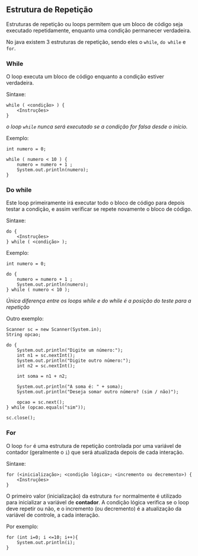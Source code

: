 ## Estrutura de Repetição

Estruturas de repetição ou loops permitem que um bloco de código seja executado repetidamente, enquanto uma condição permanecer verdadeira.

No java existem 3 estruturas de repetição, sendo eles o `while`, `do while` e `for`.

### While

O loop executa um bloco de código enquanto a condição estiver verdadeira.

Sintaxe:

    while ( <condição> ) {
        <Instruções>
    }

*o loop ``while`` nunca será executado se a condição for falsa desde o início.*

Exemplo:

    int numero = 0;

    while ( numero < 10 ) {
        numero = numero + 1 ;
        System.out.println(numero);
    }

### Do while

Este loop primeiramente irá executar todo o bloco de código para depois testar a condição, e assim verificar se repete novamente o bloco de código.

Sintaxe:

    do {
        <Instruções>  
    } while ( <condição> );

Exemplo:

    int numero = 0;

    do {
        numero = numero + 1 ;
        System.out.println(numero);  
    } while ( numero < 10 );

*Única diferença entre os loops while e do while é a posição do teste para a repetição*

Outro exemplo:

    Scanner sc = new Scanner(System.in);
    String opcao;

    do {
        System.out.println("Digite um número:");
        int n1 = sc.nextInt();
        System.out.println("Digite outro número:");
        int n2 = sc.nextInt();
        
        int soma = n1 + n2;

        System.out.println("A soma é: " + soma);
        System.out.println("Deseja somar outro número? (sim / não)");

        opcao = sc.next();
    } while (opcao.equals("sim"));

    sc.close();

### For

O loop ``for`` é uma estrutura de repetição controlada por uma variável de contador (geralmente o ``i``) que será atualizada depois de cada interação.

Sintaxe:

    for (<inicialização>; <condição lógica>; <incremento ou decremento>) {
        <Instruções>
    }

O primeiro valor (inicialização) da estrutura ``for`` normalmente é utilizado para inicializar a variável de **contador**. A condição lógica verifica se o loop deve repetir ou não, e o incremento (ou decremento) é a atualização da variável de controle, a cada interação.

Por exemplo:

    for (int i=0; i <=10; i++){
        System.out.println(i);
    }